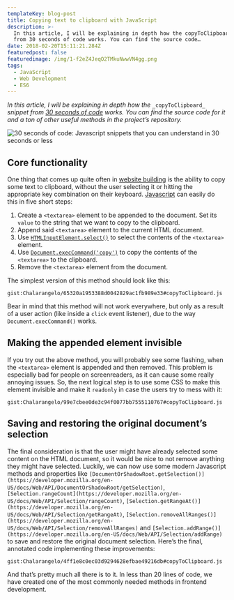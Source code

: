 ```yaml
---
templateKey: blog-post
title: Copying text to clipboard with JavaScript
description: >-
  In this article, I will be explaining in depth how the copyToClipboard snippet
  from 30 seconds of code works. You can find the source code…
date: 2018-02-20T15:11:21.284Z
featuredpost: false
featuredimage: /img/1-f2eZ4JeqO2TMkuNwwVN4gg.png
tags:
  - JavaScript
  - Web Development
  - ES6
---
```


_In this article, I will be explaining in depth how the_ `_copyToClipboard_` _snippet from_ [_30 seconds of code_](https://github.com/Chalarangelo/30-seconds-of-code) _works. You can find the source code for it and a ton of other useful methods in the project’s repository._

![30 seconds of code: Javascript snippets that you can understand in 30 seconds or less](/img/1-f2eZ4JeqO2TMkuNwwVN4gg.png)

## Core functionality

One thing that comes up quite often in [website building](https://hackernoon.com/tagged/web-development) is the ability to copy some text to clipboard, without the user selecting it or hitting the appropriate key combination on their keyboard. [Javascript](https://hackernoon.com/tagged/javascript) can easily do this in five short steps:

1.  Create a `<textarea>` element to be appended to the document. Set its `value` to the string that we want to copy to the clipboard.
2.  Append said `<textarea>` element to the current HTML document.
3.  Use [`HTMLInputElement.select()`](https://developer.mozilla.org/en-US/docs/Web/API/HTMLInputElement/select) to select the contents of the `<textarea>` element.
4.  Use [`Document.execCommand('copy')`](https://developer.mozilla.org/en-US/docs/Web/API/Document/execCommand#Commands) to copy the contents of the `<textarea>` to the clipboard.
5.  Remove the `<textarea>` element from the document.

The simplest version of this method should look like this:

`gist:Chalarangelo/65320a1953388d0042829ac1fb989e33#copyToClipboard.js`

Bear in mind that this method will not work everywhere, but only as a result of a user action (like inside a `click` event listener), due to the way `Document.execCommand()` works.

## Making the appended element invisible

If you try out the above method, you will probably see some flashing, when the `<textarea>` element is appended and then removed. This problem is especially bad for people on screenreaders, as it can cause some really annoying issues. So, the next logical step is to use some CSS to make this element invisible and make it `readonly` in case the users try to mess with it:

`gist:Chalarangelo/99e7cbee0de3c94f0077bb7555110767#copyToClipboard.js`

## Saving and restoring the original document’s selection

The final consideration is that the user might have already selected some content on the HTML document, so it would be nice to not remove anything they might have selected. Luckily, we can now use some modern Javascript methods and properties like `[DocumentOrShadowRoot.getSelection()](https://developer.mozilla.org/en-US/docs/Web/API/DocumentOrShadowRoot/getSelection)`, `[Selection.rangeCount](https://developer.mozilla.org/en-US/docs/Web/API/Selection/rangeCount)`, `[Selection.getRangeAt()](https://developer.mozilla.org/en-US/docs/Web/API/Selection/getRangeAt)`, `[Selection.removeAllRanges()](https://developer.mozilla.org/en-US/docs/Web/API/Selection/removeAllRanges)` and `[Selection.addRange()](https://developer.mozilla.org/en-US/docs/Web/API/Selection/addRange)` to save and restore the original document selection. Here’s the final, annotated code implementing these improvements:

`gist:Chalarangelo/4ff1e8c0ec03d9294628efbae49216db#copyToClipboard.js`

And that’s pretty much all there is to it. In less than 20 lines of code, we have created one of the most commonly needed methods in frontend development.